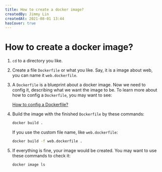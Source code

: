 ```yaml
---
title: How to create a docker image?
createdBy: Jimmy Lin
createdAt: 2021-08-01 13:44
hasCover: true
---
```


# How to create a docker image?

1. `cd` to a directory you like.
2. Create a file `Dockerfile` or what you like. Say, it is a image about web, you can name it `web.dockerfile`. 
3. A `Dockerfile` is a blueprint about a docker image. Now we need to config it, describing what we want the image to be. To learn more about how to config a `Dockerfile`, you may want to see:

    [How to config a Dockerfile?](https://www.notion.so/How-to-config-a-Dockerfile-12a4156af22c49a9bd86f9562eafedc7)

4. Build the image with the finished `Dockerfile` by these commands:

    ```bash
    docker build .
    ```

    If you use the custom file name, like `web.dockerfile`:

    ```bash
    docker build -f web.dockerfile .
    ```

5. If everything is fine, your image would be created. You may want to use these commands to check it:

    ```bash
    docker image ls
    ```